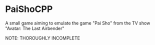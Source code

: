 # PaiShoCPP
A small game aiming to emulate the game "Pai Sho" from the TV show "Avatar: The Last Airbender"

NOTE: THOROUGHLY INCOMPLETE
